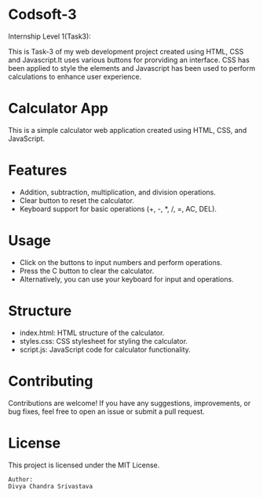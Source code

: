 # Codsoft-3
Internship Level 1(Task3):

This is Task-3 of my web development project created using HTML, CSS and Javascript.It uses various buttons for prorviding an interface. CSS has been applied to style the elements and Javascript has been used to perform calculations to enhance user experience.

# Calculator App
This is a simple calculator web application created using HTML, CSS, and JavaScript.

# Features
* Addition, subtraction, multiplication, and division operations.
* Clear button to reset the calculator.
* Keyboard support for basic operations (+, -, *, /, =, AC, DEL).

# Usage
* Click on the buttons to input numbers and perform operations.
* Press the C button to clear the calculator.
* Alternatively, you can use your keyboard for input and operations.

# Structure
* index.html: HTML structure of the calculator.
* styles.css: CSS stylesheet for styling the calculator.
* script.js: JavaScript code for calculator functionality.

# Contributing
Contributions are welcome! If you have any suggestions, improvements, or bug fixes, feel free to open an issue or submit a pull request.

# License
This project is licensed under the MIT License.

    Author:
    Divya Chandra Srivastava
